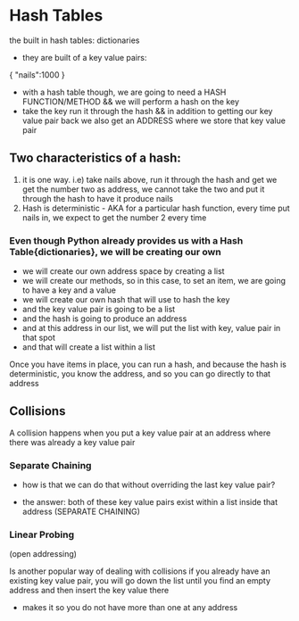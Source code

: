 # Hash Tables

the built in hash tables: dictionaries

- they are built of a key value pairs:

{
"nails":1000
}

- with a hash table though, we are going to need a HASH FUNCTION/METHOD && we will perform a hash on the key
- take the key run it through the hash && in addition to getting our key value pair back we also get an ADDRESS where we store that key value pair

## Two characteristics of a hash:

1. it is one way. i.e) take nails above, run it through the hash and get we get the number two as address, we cannot take the two and put it through the hash to have it produce nails
2. Hash is deterministic - AKA for a particular hash function, every time put nails in, we expect to get the number 2 every time

### Even though Python already provides us with a Hash Table{dictionaries}, we will be creating our own

- we will create our own address space by creating a list
- we will create our methods, so in this case, to set an item, we are going to have a key and a value
- we will create our own hash that will use to hash the key
- and the key value pair is going to be a list
- and the hash is going to produce an address
- and at this address in our list, we will put the list with key, value pair in that spot
- and that will create a list within a list

Once you have items in place, you can run a hash, and because the hash is deterministic, you know the address, and so you can go directly to that address

## Collisions

A collision happens when you put a key value pair at an address where there was already a key value pair

### Separate Chaining

- how is that we can do that without overriding the last key value pair?

- the answer: both of these key value pairs exist within a list inside that address (SEPARATE CHAINING)

### Linear Probing

(open addressing)

Is another popular way of dealing with collisions if you already have an existing key value pair, you will go down the list until you find an empty address and then insert the key value there

- makes it so you do not have more than one at any address
